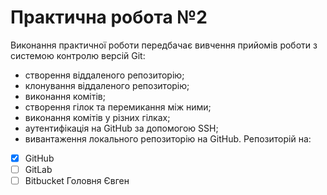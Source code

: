 # Практична робота №2
 Виконання практичної роботи передбачає вивчення прийомів роботи з системою контролю версій Git: 
 * створення віддаленого репозиторію;
 * клонування віддаленого репозиторію;
 * виконання комітів;
 * створення гілок та перемикання між ними;
 * виконання комітів у різних гілках;
 * аутентифікація на GitHub за допомогою SSH;
 * вивантаження локального репозиторію на GitHub.
 Репозиторій на:
- [x] GitHub
- [ ] GitLab
- [ ] Bitbucket
 Головня Євген
